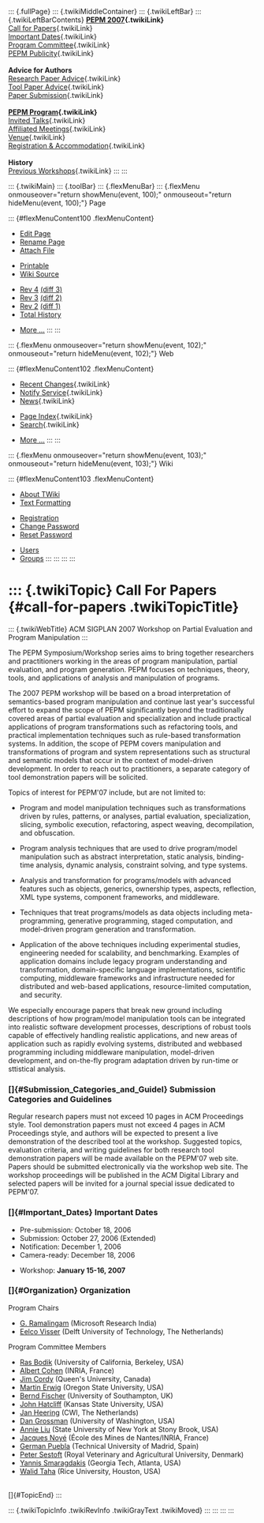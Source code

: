 ::: {.fullPage}
::: {.twikiMiddleContainer}
::: {.twikiLeftBar}
::: {.twikiLeftBarContents}
**[PEPM 2007](WebHome){.twikiLink}**\
[Call for Papers](CallForPapers){.twikiLink}\
[Important Dates](ImportantDates){.twikiLink}\
[Program Committee](ProgramCommittee){.twikiLink}\
[PEPM Publicity](PEPMPublicity){.twikiLink}\
\
**Advice for Authors**\
[Research Paper Advice](ResearchPaperAdvice){.twikiLink}\
[Tool Paper Advice](ToolPaperAdvice){.twikiLink}\
[Paper Submission](PaperSubmission){.twikiLink}\
\
**[PEPM Program](PEPMProgram){.twikiLink}**\
[Invited Talks](InvitedTalks){.twikiLink}\
[Affiliated Meetings](AffiliatedMeetings){.twikiLink}\
[Venue](WorkshopVenue){.twikiLink}\
[Registration & Accommodation](RegistrationAndAccomodation){.twikiLink}\
\
**History**\
[Previous Workshops](PreviousWorkshops){.twikiLink}
:::
:::

::: {.twikiMain}
::: {.toolBar}
::: {.flexMenuBar}
::: {.flexMenu onmouseover="return showMenu(event, 100);" onmouseout="return hideMenu(event, 100);"}
Page

::: {#flexMenuContent100 .flexMenuContent}
-   [Edit
    Page](http://www.program-transformation.org/edit/PEPM07/CallForPapers?t=1536827642)
-   [Rename
    Page](http://www.program-transformation.org/rename/PEPM07/CallForPapers)
-   [Attach
    File](http://www.program-transformation.org/attach/PEPM07/CallForPapers)

<!-- -->

-   [Printable](http://www.program-transformation.org/view/PEPM07/CallForPapers?skin=print.pattern)
-   [Wiki
    Source](http://www.program-transformation.org/view/PEPM07/CallForPapers?skin=text&raw=on&contenttype=text/plain)

<!-- -->

-   [Rev
    4](http://www.program-transformation.org/view/PEPM07/CallForPapers?rev=1.4)
    [(diff 3)](http://www.program-transformation.org/rdiff/PEPM07/CallForPapers?rev1=1.4&rev2=1.3)
-   [Rev
    3](http://www.program-transformation.org/view/PEPM07/CallForPapers?rev=1.3)
    [(diff 2)](http://www.program-transformation.org/rdiff/PEPM07/CallForPapers?rev1=1.3&rev2=1.2)
-   [Rev
    2](http://www.program-transformation.org/view/PEPM07/CallForPapers?rev=1.2)
    [(diff 1)](http://www.program-transformation.org/rdiff/PEPM07/CallForPapers?rev1=1.2&rev2=1.1)
-   [Total
    History](http://www.program-transformation.org/rdiff/PEPM07/CallForPapers)

<!-- -->

-   [More
    \...](http://www.program-transformation.org/oops/PEPM07/CallForPapers?template=oopsmore&param1=1.4&param2=1.4)
:::
:::

::: {.flexMenu onmouseover="return showMenu(event, 102);" onmouseout="return hideMenu(event, 102);"}
Web

::: {#flexMenuContent102 .flexMenuContent}
-   [Recent Changes](WebChanges){.twikiLink}
-   [Notify Service](WebNotify){.twikiLink}
-   [News](WebNews){.twikiLink}

<!-- -->

-   [Page Index](WebIndex){.twikiLink}
-   [Search](WebSearch){.twikiLink}

<!-- -->

-   [More
    \...](http://www.program-transformation.org/oops/PEPM07/CallForPapers?template=oopsmore&param1=1.4&param2=1.4)
:::
:::

::: {.flexMenu onmouseover="return showMenu(event, 103);" onmouseout="return hideMenu(event, 103);"}
Wiki

::: {#flexMenuContent103 .flexMenuContent}
-   [About
    TWiki](http://www.program-transformation.org/view/TWiki/WebHome)
-   [Text
    Formatting](http://www.program-transformation.org/view/TWiki/TextFormattingRules)

<!-- -->

-   [Registration](http://www.program-transformation.org/view/TWiki/TWikiRegistration)
-   [Change
    Password](http://www.program-transformation.org/view/TWiki/ChangePassword)
-   [Reset
    Password](http://www.program-transformation.org/view/TWiki/ResetPassword)

<!-- -->

-   [Users](http://www.program-transformation.org/view/Main/TWikiUsers)
-   [Groups](http://www.program-transformation.org/view/Main/TWikiGroups)
:::
:::
:::
:::

::: {.twikiTopic}
Call For Papers {#call-for-papers .twikiTopicTitle}
===============

::: {.twikiWebTitle}
ACM SIGPLAN 2007 Workshop on Partial Evaluation and Program Manipulation
:::

The PEPM Symposium/Workshop series aims to bring together researchers
and practitioners working in the areas of program manipulation, partial
evaluation, and program generation. PEPM focuses on techniques, theory,
tools, and applications of analysis and manipulation of programs.

The 2007 PEPM workshop will be based on a broad interpretation of
semantics-based program manipulation and continue last year\'s
successful effort to expand the scope of PEPM significantly beyond the
traditionally covered areas of partial evaluation and specialization and
include practical applications of program transformations such as
refactoring tools, and practical implementation techniques such as
rule-based transformation systems. In addition, the scope of PEPM covers
manipulation and transformations of program and system representations
such as structural and semantic models that occur in the context of
model-driven development. In order to reach out to practitioners, a
separate category of tool demonstration papers will be solicited.

Topics of interest for PEPM\'07 include, but are not limited to:

-   Program and model manipulation techniques such as transformations
    driven by rules, patterns, or analyses, partial evaluation,
    specialization, slicing, symbolic execution, refactoring, aspect
    weaving, decompilation, and obfuscation.

<!-- -->

-   Program analysis techniques that are used to drive program/model
    manipulation such as abstract interpretation, static analysis,
    binding-time analysis, dynamic analysis, constraint solving, and
    type systems.

<!-- -->

-   Analysis and transformation for programs/models with advanced
    features such as objects, generics, ownership types, aspects,
    reflection, XML type systems, component frameworks, and middleware.

<!-- -->

-   Techniques that treat programs/models as data objects including
    meta-programming, generative programming, staged computation, and
    model-driven program generation and transformation.

<!-- -->

-   Application of the above techniques including experimental studies,
    engineering needed for scalability, and benchmarking. Examples of
    application domains include legacy program understanding and
    transformation, domain-specific language implementations, scientific
    computing, middleware frameworks and infrastructure needed for
    distributed and web-based applications, resource-limited
    computation, and security.

We especially encourage papers that break new ground including
descriptions of how program/model manipulation tools can be integrated
into realistic software development processes, descriptions of robust
tools capable of effectively handling realistic applications, and new
areas of application such as rapidly evolving systems, distributed and
webbased programming including middleware manipulation, model-driven
development, and on-the-fly program adaptation driven by run-time or
sttistical analysis.

### []{#Submission_Categories_and_Guidel} Submission Categories and Guidelines

Regular research papers must not exceed 10 pages in ACM Proceedings
style. Tool demonstration papers must not exceed 4 pages in ACM
Proceedings style, and authors will be expected to present a live
demonstration of the described tool at the workshop. Suggested topics,
evaluation criteria, and writing guidelines for both research tool
demonstration papers will be made available on the PEPM\'07 web site.
Papers should be submitted electronically via the workshop web site. The
workshop proceedings will be published in the ACM Digital Library and
selected papers will be invited for a journal special issue dedicated to
PEPM\'07.

### []{#Important_Dates} Important Dates

-   Pre-submission: October 18, 2006
-   Submission: October 27, 2006 (Extended)
-   Notification: December 1, 2006
-   Camera-ready: December 18, 2006

<!-- -->

-   Workshop: **January 15-16, 2007**

### []{#Organization} Organization

Program Chairs

-   [G. Ramalingam](http://www.cs.wisc.edu/~ramali/) (Microsoft Research
    India)
-   [Eelco Visser](http://www.cs.uu.nl/wiki/Visser) (Delft University of
    Technology, The Netherlands)

Program Committee Members

-   [Ras Bodik](http://www.cs.berkeley.edu/~bodik/) (University of
    California, Berkeley, USA)
-   [Albert Cohen](http://www-rocq.inria.fr/~acohen/) (INRIA, France)
-   [Jim Cordy](http://www.cs.queensu.ca/~cordy/) (Queen\'s University,
    Canada)
-   [Martin Erwig](http://web.engr.oregonstate.edu/~erwig/) (Oregon
    State University, USA)
-   [Bernd Fischer](http://www.ecs.soton.ac.uk/people/bf) (University of
    Southampton, UK)
-   [John Hatcliff](http://www.cis.ksu.edu/~hatcliff/newweb/) (Kansas
    State University, USA)
-   [Jan Heering](http://www.cwi.nl/~jan/) (CWI, The Netherlands)
-   [Dan Grossman](http://www.cs.washington.edu/homes/djg/) (University
    of Washington, USA)
-   [Annie Liu](http://www.cs.sunysb.edu/~liu/) (State University of New
    York at Stony Brook, USA)
-   [Jacques Noyé](http://www.emn.fr/x-info/noye/) (École des Mines de
    Nantes/INRIA, France)
-   [German Puebla](http://clip.dia.fi.upm.es/~german/) (Technical
    University of Madrid, Spain)
-   [Peter Sestoft](http://www.dina.kvl.dk/~sestoft/) (Royal Veterinary
    and Agricultural University, Denmark)
-   [Yannis Smaragdakis](http://www-static.cc.gatech.edu/~yannis/)
    (Georgia Tech, Atlanta, USA)
-   [Walid Taha](http://www.cs.rice.edu/~taha/) (Rice University,
    Houston, USA)

\
[]{#TopicEnd}
:::

::: {.twikiTopicInfo .twikiRevInfo .twikiGrayText .twikiMoved}
:::
:::
:::
:::
